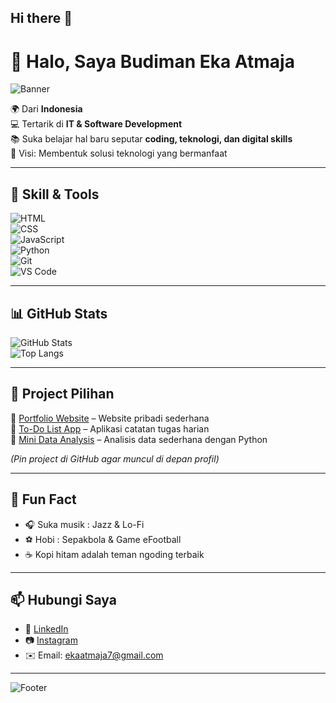 ## Hi there 👋

<!--
**ekaatmaja7/ekaatmaja7** is a ✨ _special_ ✨ repository because its `README.md` (this file) appears on your GitHub profile.

Here are some ideas to get you started:

- 🔭 I’m currently working on ...
- 🌱 I’m currently learning ...
- 👯 I’m looking to collaborate on ...
- 🤔 I’m looking for help with ...
- 💬 Ask me about ...
- 📫 How to reach me: ...
- 😄 Pronouns: ...
- ⚡ Fun fact: ...
-->
# 👋 Halo, Saya Budiman Eka Atmaja  

![Banner](https://capsule-render.vercel.app/api?type=waving&color=0:0077b6,100:00b4d8&height=200&section=header&text=Welcome%20to%20My%20GitHub!&fontSize=35&fontColor=ffffff&fontAlignY=35)

🌍 Dari **Indonesia**  
💻 Tertarik di **IT & Software Development**  
📚 Suka belajar hal baru seputar **coding, teknologi, dan digital skills**  
🎯 Visi: Membentuk solusi teknologi yang bermanfaat  

---

## 🔧 Skill & Tools  

![HTML](https://img.shields.io/badge/Code-HTML-orange?logo=html5&logoColor=white)  
![CSS](https://img.shields.io/badge/Style-CSS-blue?logo=css3&logoColor=white)  
![JavaScript](https://img.shields.io/badge/Script-JavaScript-yellow?logo=javascript&logoColor=black)  
![Python](https://img.shields.io/badge/Code-Python-green?logo=python&logoColor=white)  
![Git](https://img.shields.io/badge/Tool-Git-red?logo=git&logoColor=white)  
![VS Code](https://img.shields.io/badge/Editor-VS%20Code-blue?logo=visualstudiocode&logoColor=white)  

---

## 📊 GitHub Stats  

![GitHub Stats](https://github-readme-stats.vercel.app/api?username=ekaatmaja7&show_icons=true&theme=tokyonight)  
![Top Langs](https://github-readme-stats.vercel.app/api/top-langs/?username=ekaatmaja7&layout=compact&theme=tokyonight)  

---

## 📂 Project Pilihan  

🔹 [Portfolio Website](#) – Website pribadi sederhana  
🔹 [To-Do List App](#) – Aplikasi catatan tugas harian  
🔹 [Mini Data Analysis](#) – Analisis data sederhana dengan Python  

*(Pin project di GitHub agar muncul di depan profil)*  

---

## 🎵 Fun Fact  

- 🎧 Suka musik : Jazz & Lo-Fi  
- ⚽ Hobi : Sepakbola & Game eFootball  
- ☕ Kopi hitam adalah teman ngoding terbaik  

---

## 📫 Hubungi Saya  

- 💼 [LinkedIn](https://www.linkedin.com/in/budiman-eka-atmaja-t-244093119/)  
- 📷 [Instagram](https://instagram.com/eka.atmaja7)  
- ✉️ Email: [ekaatmaja7@gmail.com](mailto:ekaatmaja7@gmail.com)  

---

![Footer](https://capsule-render.vercel.app/api?type=waving&color=0:00b4d8,100:0077b6&height=120&section=footer)
